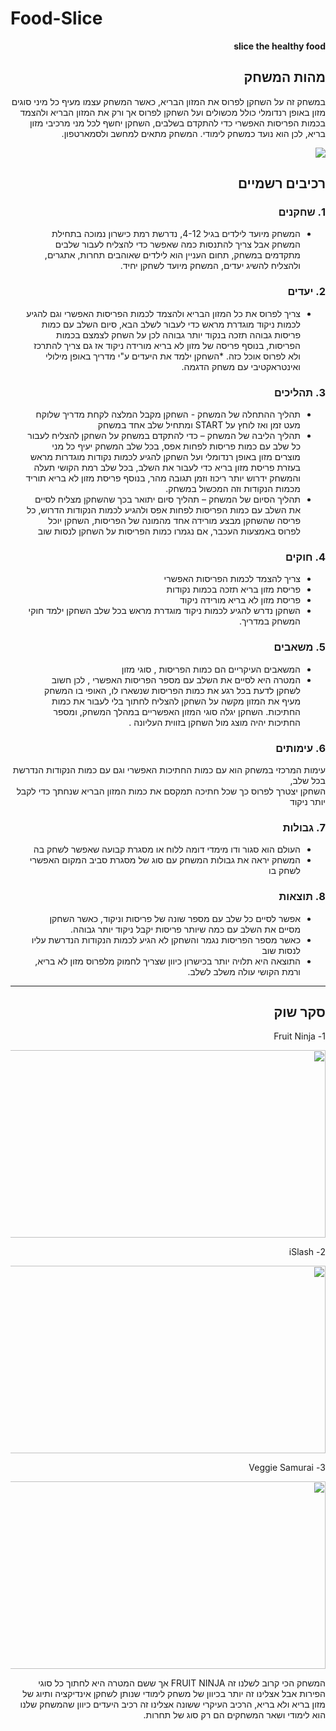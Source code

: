 # Food-Slice


<div dir='rtl' lang='he'>

**slice the healthy food**

## מהות המשחק

במשחק זה על השחקן לפרוס את המזון הבריא, כאשר המשחק עצמו מעיף כל מיני סוגים מזון באופן רנדומלי כולל מכשולים ועל השחקן לפרוס אך ורק את המזון הבריא ולהצמד בכמות הפריסות האפשרי כדי להתקדם בשלבים, 
השחקן יחשף לכל מני מרכיבי מזון בריא, לכן הוא נועד כמשחק לימודי. המשחק מתאים למחשב ולסמארטפון.

<img width =”400” height=”300” src=”https://user-images.githubusercontent.com/10331972/227375746-6814212a-e0e0-4054-8205-60d3d9487c4e.jpg” />

## רכיבים רשמיים


### 1. שחקנים

* המשחק מיועד לילדים בגיל 4-12, נדרשת רמת כישרון נמוכה בתחילת המשחק אבל צריך להתנסות כמה שאפשר כדי להצליח לעבור שלבים מתקדמים במשחק, תחום העניין הוא לילדים שאוהבים תחרות, אתגרים,  ולהצליח להשיג יעדים, המשחק מיועד לשחקן יחיד.

### 2. יעדים

* צריך לפרוס את כל המזון הבריא ולהצמד לכמות הפריסות האפשרי וגם להגיע לכמות ניקוד מוגדרת מראש כדי לעבור לשלב הבא, סיום השלב עם כמות פריסות גבוהה תזכה בנקוד יותר גבוהה לכן על השחק לצמצם בכמות הפריסות, בנוסף פריסה של מזון לא בריא מורידה ניקוד אז גם צריך להתרכז ולא לפרוס אוכל כזה.
*השחקן ילמד את היעדים ע"י מדריך באופן מילולי ואינטראקטיבי עם משחק הדגמה.


### 3. תהליכים

* תהליך ההתחלה של המשחק - השחקן מקבל המלצה לקחת מדריך שלוקח מעט זמן ואז לוחץ על START ומתחיל שלב אחד במשחק
*	תהליך הליבה של המשחק – כדי להתקדם במשחק על השחקן להצליח לעבור כל שלב עם כמות פריסות לפחות אפס, בכל שלב המשחק יעיף כל מני מוצרים מזון באופן רנדומלי ועל השחקן להגיע לכמות נקודות מוגדרות מראש בעזרת פריסת מזון בריא כדי לעבור את השלב, בכל שלב רמת הקושי תעלה והמשחק ידרוש יותר ריכוז וזמן תגובה מהר, בנוסף פריסת מזון לא בריא תוריד מכמות הנקודות וזה המכשול במשחק.
*	תהליך הסיום של המשחק – תהליך סיום יתואר בכך שהשחקן מצליח לסיים את השלב עם כמות   הפריסות לפחות אפס ולהגיע לכמות הנקודות הדרוש, כל פריסה שהשחקן מבצע מורידה אחד מהמונה של הפריסות, השחקן יוכל לפרוס באמצעות העכבר, אם נגמרו כמות הפריסות על השחקן לנסות שוב



### 4. חוקים

* צריך להצמד לכמות הפריסות האפשרי
* פריסת מזון בריא תזכה בכמות נקודות
* פריסת מזון לא בריא מורידה ניקוד
* השחקן נדרש להגיע לכמות ניקוד מוגדרת מראש בכל שלב
השחקן ילמד חוקי המשחק במדריך.


### 5. משאבים

*  המשאבים העיקריים הם כמות הפריסות , סוגי מזון 
* המטרה היא לסיים את השלב עם מספר הפריסות האפשרי , לכן חשוב לשחקן לדעת בכל רגע את כמות הפריסות שנשארו לו, האופי בו המשחק מעיף את המזון מקשה על השחקן להצליח לחתוך בלי לעבור את כמות החתיכות. השחקן יגלה סוגי המזון האפשריים במהלך המשחק, ומספר החתיכות יהיה מוצג מול השחקן בזווית העליונה . 

### 6. עימותים


עימות המרכזי במשחק הוא עם כמות החתיכות האפשרי וגם עם כמות הנקודות הנדרשת בכל שלב,  
השחקן יצטרך לפרוס כך שכל חתיכה תמקסם את כמות המזון הבריא שנחתך כדי לקבל יותר ניקוד


### 7. גבולות

*  העולם הוא סגור ודו מימדי דומה ללוח או מסגרת קבועה שאפשר לשחק בה 
* המשחק יראה את גבולות המשחק עם סוג של מסגרת סביב המקום האפשרי לשחק בו



### 8. תוצאות

* אפשר לסיים כל שלב עם מספר שונה של פריסות וניקוד, כאשר השחקן מסיים את השלב עם כמה שיותר פריסות יקבל ניקוד יותר גבוהה. 
* כאשר מספר הפריסות נגמר והשחקן לא הגיע לכמות הנקודות הנדרשת עליו לנסות שוב
* התוצאה היא תלויה יותר בכישרון כיוון שצריך לחמוק מלפרוס מזון לא בריא, ורמת הקושי עולה משלב לשלב. 

---

## סקר שוק




1- Fruit Ninja

<img width="600" height="300" src="https://user-images.githubusercontent.com/10331972/226702517-0b164918-30da-4313-b5db-356ab35c29eb.jpeg"/>
  

2- iSlash

<img width="600" height="300" src="https://user-images.githubusercontent.com/10331972/227374402-cac3f330-3ad2-4fd7-98d4-0136181c8093.jpeg" />




3- Veggie Samurai

<img width="600" height="300" src="https://user-images.githubusercontent.com/10331972/227374468-c2a55918-b1dd-468c-88d0-329465068de7.jpeg" />



המשחק הכי קרוב לשלנו זה FRUIT NINJA אך ששם המטרה היא לחתוך כל סוגי הפירות אבל אצלינו זה יותר בכיוון של משחק לימודי שנותן לשחקן אינדיקציה ותיוג של מזון בריא ולא בריא, הרכיב העיקרי ששונה אצלינו זה רכיב היעדים כיוון שהמשחק שלנו הוא לימודי ושאר המשחקים הם רק סוג של תחרות.
